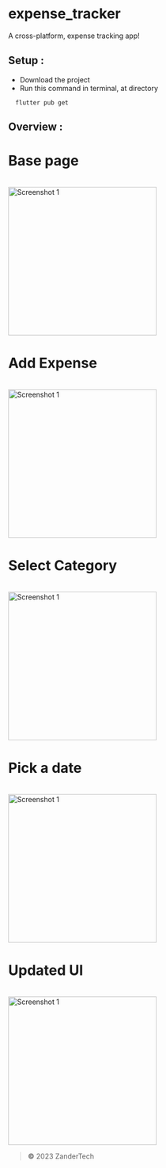 # expense_tracker
A cross-platform, expense tracking app!

## Setup :
+ Download the project
+ Run this command in terminal, at directory
```terminal
  flutter pub get
 ```
## Overview :
<h1>Base page</h1><br>
<img src="https://github.com/YOGESHnick/Expense_Tracker-flutter/assets/108965130/c69ac726-50e7-4e8f-bc14-5c78eae005e3" alt="Screenshot 1" width="300">
<h1>Add Expense</h1><br>
<img src="https://github.com/YOGESHnick/Expense_Tracker-flutter/assets/108965130/73d3f926-2415-4a20-a67e-125f5eb1fd6d" alt="Screenshot 1" width="300">
<h1>Select Category</h1><br>
<img src="https://github.com/YOGESHnick/Expense_Tracker-flutter/assets/108965130/d956992d-c22c-4d8e-b77e-65bd9d336d0c" alt="Screenshot 1" width="300">
<h1>Pick a date</h1><br>
<img src="https://github.com/YOGESHnick/Expense_Tracker-flutter/assets/108965130/75dfaf12-be49-435c-92c9-87abae2af982" alt="Screenshot 1" width="300">
<h1>Updated UI</h1><br>
<img src="https://github.com/YOGESHnick/Expense_Tracker-flutter/assets/108965130/bad22808-a0bd-434a-abc7-0725a9311776" alt="Screenshot 1" width="300">


> **©** 2023 ZanderTech

